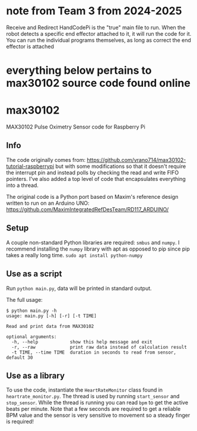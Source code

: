 # note from Team 3 from 2024-2025
Receive and Redirect HandCodePi is the "true" main file to run. When the robot detects a specific end effector attached to it, it will run the code for it. You can run the individual programs themselves, as long as correct the end effector is attached

# everything below pertains to max30102 source code found online 

# max30102
MAX30102 Pulse Oximetry Sensor code for Raspberry Pi

## Info
The code originally comes from: https://github.com/vrano714/max30102-tutorial-raspberrypi
but with some modifications so that it doesn't require the interrupt pin and
instead polls by checking the read and write FIFO pointers. I've also added a
top level of code that encapsulates everything into a thread.

The original code is a Python port based on Maxim's reference design written to
run on an Arduino UNO: https://github.com/MaximIntegratedRefDesTeam/RD117_ARDUINO/

## Setup
A couple non-standard Python libraries are required: `smbus` and `numpy`. I recommend
installing the `numpy` library with apt as opposed to pip since pip takes a really
long time.
`sudo apt install python-numpy`

## Use as a script

Run `python main.py`, data will be printed in standard output. 

The full usage:

```
$ python main.py -h
usage: main.py [-h] [-r] [-t TIME]

Read and print data from MAX30102

optional arguments:
  -h, --help            show this help message and exit
  -r, --raw             print raw data instead of calculation result
  -t TIME, --time TIME  duration in seconds to read from sensor, default 30
```

## Use as a library
To use the code, instantiate the `HeartRateMonitor` class found in `heartrate_monitor.py`.
The thread is used by running `start_sensor` and `stop_sensor`. While the thread
is running you can read `bpm` to get the active beats per minute. Note that a few
seconds are required to get a reliable BPM value and the sensor is very sensitive
to movement so a steady finger is required!

